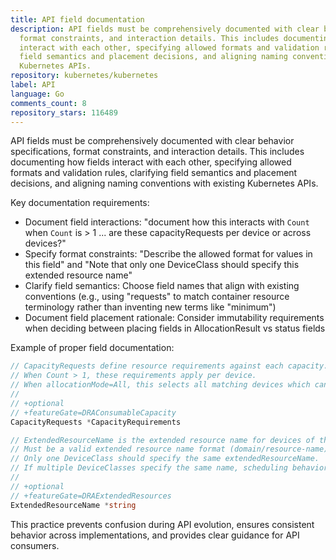```yaml
---
title: API field documentation
description: API fields must be comprehensively documented with clear behavior specifications,
  format constraints, and interaction details. This includes documenting how fields
  interact with each other, specifying allowed formats and validation rules, clarifying
  field semantics and placement decisions, and aligning naming conventions with existing
  Kubernetes APIs.
repository: kubernetes/kubernetes
label: API
language: Go
comments_count: 8
repository_stars: 116489
---
```


API fields must be comprehensively documented with clear behavior specifications, format constraints, and interaction details. This includes documenting how fields interact with each other, specifying allowed formats and validation rules, clarifying field semantics and placement decisions, and aligning naming conventions with existing Kubernetes APIs.

Key documentation requirements:
- Document field interactions: "document how this interacts with `Count` when `Count` is > 1 ... are these capacityRequests per device or across devices?"
- Specify format constraints: "Describe the allowed format for values in this field" and "Note that only one DeviceClass should specify this extended resource name"
- Clarify field semantics: Choose field names that align with existing conventions (e.g., using "requests" to match container resource terminology rather than inventing new terms like "minimum")
- Document field placement rationale: Consider immutability requirements when deciding between placing fields in AllocationResult vs status fields

Example of proper field documentation:
```go
// CapacityRequests define resource requirements against each capacity.
// When Count > 1, these requirements apply per device.
// When allocationMode=All, this selects all matching devices which can satisfy the capacityRequests.
//
// +optional
// +featureGate=DRAConsumableCapacity
CapacityRequests *CapacityRequirements

// ExtendedResourceName is the extended resource name for devices of this class.
// Must be a valid extended resource name format (domain/resource-name).
// Only one DeviceClass should specify the same extendedResourceName.
// If multiple DeviceClasses specify the same name, scheduling behavior is undefined.
//
// +optional
// +featureGate=DRAExtendedResources
ExtendedResourceName *string
```

This practice prevents confusion during API evolution, ensures consistent behavior across implementations, and provides clear guidance for API consumers.